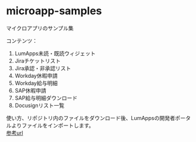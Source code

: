 # microapp-samples
マイクロアプリのサンプル集

コンテンツ：<br>
01. LumApps未読・既読ウィジェット<br>
02. Jiraチケットリスト
03. Jira承認・非承認リスト<br>
04. Workday休暇申請
05. Workday給与明細<br>
06. SAP休暇申請
07. SAP給与明細ダウンロード<br>
08. Docusignリスト一覧<br>

使い方、リポジトリ内のファイルをダウンロード後、LumAppsの開発者ポータルよりファイルをインポートします。<br>
[参考url](https://docs.lumapps.com/docs/docs/knowledge-knowledge-management-landing/knowledge-l40063457350627685)





